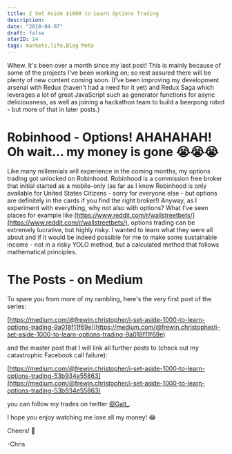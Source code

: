 ```yaml
---
title: I Set Aside $1000 to Learn Options Trading
description: 
date: "2018-04-07"
draft: false
starID: 14
tags: markets,life,Blog Meta
---
```


Whew. It's been over a month since my last post! This is mainly because of some of the projects I've been working on; so rest assured there will be plenty of new content coming soon. (I've been improving my development arsenal with Redux (haven't had a need for it yet) and Redux Saga which leverages a lot of great JavaScript such as generator functions for async deliciousness, as well as joining a hackathon team to build a beerpong robot - but more of that in later posts.)

# Robinhood - Options! AHAHAHAH! Oh wait... my money is gone :sob::sob::sob:

Like many millennials will experience in the coming months, my options trading got unlocked on Robinhood. Robinhood is a commission free broker that initial started as a mobile-only (as far as I know Robinhood is only available for United States Citizens - sorry for everyone else - but options are definitely in the cards if you find the right broker!) Anyway, as I experiment with everything, why not also with options? What I've seen places for example like [https://www.reddit.com/r/wallstreetbets/](https://www.reddit.com/r/wallstreetbets/), options trading can be extremely lucrative, but highly risky. I wanted to learn what they were all about and if it would be indeed possible for me to make some sustainable income - not in a risky YOLO method, but a calculated method that follows mathematical principles.

# The Posts - on Medium

To spare you from more of my rambling, here's the very first post of the series:

[https://medium.com/@frewin.christopher/i-set-aside-1000-to-learn-options-trading-9a018f11f69e](https://medium.com/@frewin.christopher/i-set-aside-1000-to-learn-options-trading-9a018f11f69e)

and the master post that I will link all further posts to (check out my catastrophic Facebook call failure):

[https://medium.com/@frewin.christopher/i-set-aside-1000-to-learn-options-trading-53b934e55863](https://medium.com/@frewin.christopher/i-set-aside-1000-to-learn-options-trading-53b934e55863)

you can follow my trades on twitter [@Galt_](https://twitter.com/Galt_).

I hope you enjoy watching me lose all my money! 😂

Cheers! 🍺

-Chris
